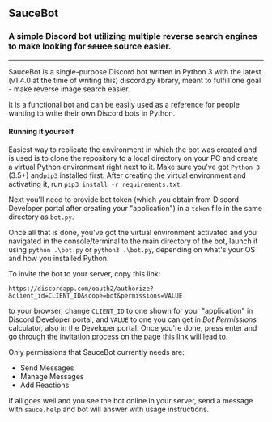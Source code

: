 ## SauceBot
### A simple Discord bot utilizing multiple reverse search engines to make looking for ~~sauce~~ source easier.

---

SauceBot is a single-purpose Discord bot written in Python 3 with the latest (v1.4.0 at the time of writing this) discord.py library, meant to fulfill one goal - make reverse image search easier.

It is a functional bot and can be easily used as a reference for people wanting to write their own Discord bots in Python.

#### Running it yourself

Easiest way to replicate the environment in which the bot was created and is used is to clone the repository to a local directory on your PC and create a virtual Python environment right next to it. Make sure you've got `Python 3` (3.5+) and`pip3` installed first. After creating the virtual environment and activating it, run `pip3 install -r requirements.txt`.

Next you'll need to provide bot token (which you obtain from Discord Developer portal after creating your "application") in a `token` file in the same directory as `bot.py`.

Once all that is done, you've got the virtual environment activated and you navigated in the console/terminal to the main directory of the bot, launch it using `python .\bot.py` or `python3 .\bot.py`, depending on what's your OS and how you installed Python.

To invite the bot to your server, copy this link:

`https://discordapp.com/oauth2/authorize?&client_id=CLIENT_ID&scope=bot&permissions=VALUE`

to your browser, change `CLIENT_ID` to one shown for your "application" in Discord Developer portal, and `VALUE` to one you can get in *Bot Permissions* calculator, also in the Developer portal. Once you're done, press enter and go through the invitation process on the page this link will lead to.

Only permissions that SauceBot currently needs are:

* Send Messages
* Manage Messages
* Add Reactions

If all goes well and you see the bot online in your server, send a message with `sauce.help` and bot will answer with usage instructions.
